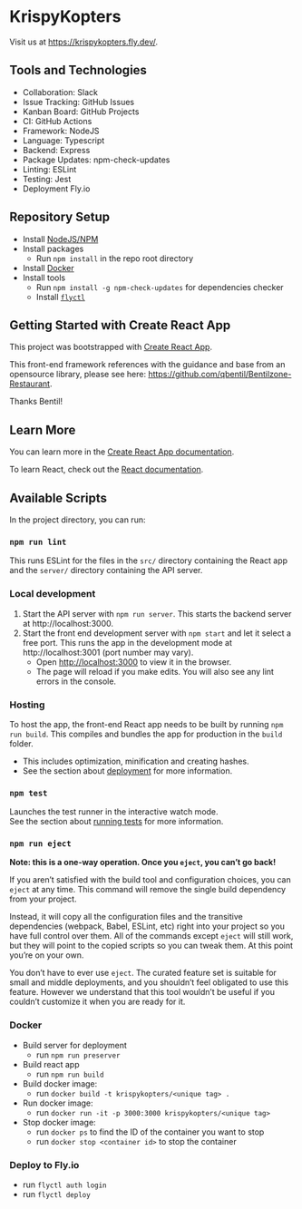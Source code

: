 # KrispyKopters

Visit us at https://krispykopters.fly.dev/.

## Tools and Technologies

- Collaboration: Slack
- Issue Tracking: GitHub Issues
- Kanban Board: GitHub Projects
- CI: GitHub Actions
- Framework: NodeJS
- Language: Typescript
- Backend: Express
- Package Updates: npm-check-updates
- Linting: ESLint
- Testing: Jest
- Deployment Fly.io

## Repository Setup

- Install [NodeJS/NPM](https://nodejs.org/en/download/)
- Install packages
  - Run `npm install` in the repo root directory
- Install [Docker](https://docs.docker.com/get-docker/)
- Install tools
  - Run `npm install -g npm-check-updates` for dependencies checker
  - Install [`flyctl`](https://fly.io/docs/hands-on/install-flyctl/)

## Getting Started with Create React App

This project was bootstrapped with [Create React App](https://github.com/facebook/create-react-app).

This front-end framework references with the guidance and base from an opensource library, please see here: https://github.com/qbentil/Bentilzone-Restaurant.

Thanks Bentil!

## Learn More

You can learn more in the [Create React App documentation](https://facebook.github.io/create-react-app/docs/getting-started).

To learn React, check out the [React documentation](https://reactjs.org/).

## Available Scripts

In the project directory, you can run:

### `npm run lint`

This runs ESLint for the files in the `src/` directory containing the React app and the `server/` directory containing the API server.

### Local development

1. Start the API server with `npm run server`. This starts the backend server at http://localhost:3000.
2. Start the front end development server with `npm start` and let it select a free port. This runs the app in the development mode at http://localhost:3001 (port number may vary).
   - Open [http://localhost:3000](http://localhost:3000) to view it in the browser.
   - The page will reload if you make edits. You will also see any lint errors in the console.

### Hosting

To host the app, the front-end React app needs to be built by running `npm run build`. This compiles and bundles the app for production in the `build` folder.
- This includes optimization, minification and creating hashes.
- See the section about [deployment](https://facebook.github.io/create-react-app/docs/deployment) for more information.

### `npm test`

Launches the test runner in the interactive watch mode.\
See the section about [running tests](https://facebook.github.io/create-react-app/docs/running-tests) for more information.

### `npm run eject`

**Note: this is a one-way operation. Once you `eject`, you can’t go back!**

If you aren’t satisfied with the build tool and configuration choices, you can `eject` at any time. This command will remove the single build dependency from your project.

Instead, it will copy all the configuration files and the transitive dependencies (webpack, Babel, ESLint, etc) right into your project so you have full control over them. All of the commands except `eject` will still work, but they will point to the copied scripts so you can tweak them. At this point you’re on your own.

You don’t have to ever use `eject`. The curated feature set is suitable for small and middle deployments, and you shouldn’t feel obligated to use this feature. However we understand that this tool wouldn’t be useful if you couldn’t customize it when you are ready for it.

### Docker

- Build server for deployment
  - run `npm run preserver`
- Build react app
  - run `npm run build`
- Build docker image:
  - run `docker build -t krispykopters/<unique tag> .`
- Run docker image:
  - run `docker run -it -p 3000:3000 krispykopters/<unique tag>`
- Stop docker image:
  - run `docker ps` to find the ID of the container you want to stop
  - run `docker stop <container id>` to stop the container

### Deploy to Fly.io

- run `flyctl auth login`
- run `flyctl deploy`

